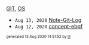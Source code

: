 [GIT](./GIT), [OS](./OS)

* <code>Aug 13, 2020</code> [Note-Git-Log](2020-08-13T14-39-44-note-git-log.md)
* <code>Aug 12, 2020</code> [concept-ebpf](2020-08-12T18-53-32-concept-ebpf.md)


<sup><sub>generated 13 Aug 2020 14:51:52 by <a href='https://github.com/senorprogrammer/til'>til</a></sub></sup>
